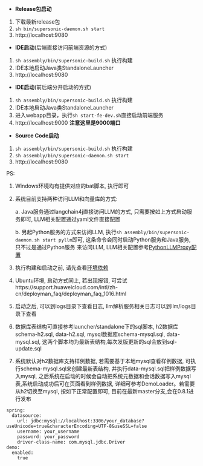 * **Release包启动**
1. 下载最新release包
2. `sh bin/supersonic-daemon.sh start`
3. http://localhost:9080

* **IDE启动**(后端直接访问前端资源的方式)
1. `sh assembly/bin/supersonic-build.sh` 执行构建
2. IDE本地启动Java类StandaloneLauncher
3. http://localhost:9080

* **IDE启动**(前后端分开启动的方式)
1. `sh assembly/bin/supersonic-build.sh` 执行构建
2. IDE本地启动Java类StandaloneLauncher
3. 进入webapp目录，执行`sh start-fe-dev.sh`直接启动前端服务
4. http://localhost:9000 **注意这里是9000端口**

* **Source Code启动**
1. `sh assembly/bin/supersonic-build.sh` 执行构建
2. `sh assembly/bin/supersonic-daemon.sh start`
3. http://localhost:9080

PS:
1. Windows环境均有提供对应的bat脚本, 执行即可
2. 系统目前支持两种访问LLM和向量库的方式:

   a. Java服务通过langchain4j直接访问LLM的方式, 只需要按如上方式启动服务即可, LLM相关配置通过yaml文件直接配置

   b. 另起Python服务的方式来访问LLM, 执行`sh assembly/bin/supersonic-daemon.sh start pyllm`即可, 这条命令会同时启动Python服务和Java服务, 只不过是通过Python服务
     来访问LLM, LLM相关配置参考[PythonLLMProxy配置](https://github.com/tencentmusic/supersonic/wiki/LLM%E4%B8%8Etext2sql%E9%85%8D%E7%BD%AE)
3. 执行构建和启动之前, 请先查看[环境依赖](https://github.com/tencentmusic/supersonic/wiki/%E7%8E%AF%E5%A2%83%E4%BE%9D%E8%B5%96)
4. Ubuntu环境, 启动方式同上,  若出现报错, 可尝试https://support.huaweicloud.com/intl/zh-cn/deployman_faq/deployman_faq_1016.html
5. 启动之后, 可以到logs目录下查看日志, llm解析服务相关日志可以到llm/logs目录下查看
6. 数据库表结构可直接参考launcher/standalone下的sql脚本, h2数据库schema-h2.sql, data-h2.sql, mysql数据库schema-mysql.sql, data-mysql.sql, 这两个脚本均为最新表结构,每次发版更新的sql会放到sql-update.sql
7. 系统默认对h2数据库支持样例数据, 若需要基于本地mysql查看样例数据, 可执行schema-mysql.sql来创建最新表结构, 并执行data-mysql.sql把样例数据写入mysql, 之后系统在启动的时候会自动把系统元数据和会话数据写入mysql表,系统启动成功后可在页面看到样例数据, 详细可参考DemoLoader。若需要从h2切换至mysql, 按如下正常配置即可, 目前在最新master分支,会在0.8.1进行发布

```
spring:
  datasource:
    url: jdbc:mysql://localhost:3306/your_database?useUnicode=true&characterEncoding=UTF-8&useSSL=false
    username: your_username
    password: your_password
    driver-class-name: com.mysql.jdbc.Driver
demo:
  enabled:
    true
```